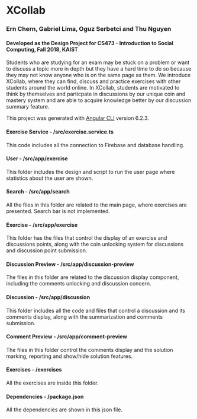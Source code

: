 # XCollab
### Ern Chern, Gabriel Lima, Oguz Serbetci and Thu Nguyen
#### Developed as the Design Project for CS473 - Introduction to Social Computing, Fall 2018, KAIST

Students who are studying for an exam may be stuck on a problem or want to discuss a topic more in depth but they have a hard time to do so because they may not know anyone who is on the same page as them. We introduce XCollab, where they can find, discuss and practice exercises with other students around the world online. In XCollab, students are motivated to think by themselves and particpate in discussions by our unique coin and mastery system and are able to acquire knowledge better by our discussion summary feature.

This project was generated with [Angular CLI](https://github.com/angular/angular-cli) version 6.2.3.

#### Exercise Service - /src/exercise.service.ts

This code includes all the connection to Firebase and database handling.

#### User - /src/app/exercise

This folder includes the design and script to run the user page where statistics about the user are shown.

#### Search - /src/app/search

All the files in this folder are related to the main page, where exercises are presented. Search bar is not implemented.

#### Exercise - /src/app/exercise

This folder has the files that control the display of an exercise and discussions points, along with the coin unlocking system for discussions and discussion point submission.

#### Discussion Preview - /src/app/discussion-preview

The files in this folder are related to the discussion display component, including the comments unlocking and discussion concern.

#### Discussion - /src/app/discussion

This folder includes all the code and files that control a discussion and its comments display, along with the summarization and comments submission.

#### Comment Preview - /src/app/comment-preview

The files in this folder control the comments display and the solution marking, reporting and show/hide solution features.

#### Exercises - /exercises

All the exercises are inside this folder.

#### Dependencies - /package.json

All the dependencies are shown in this json file.

